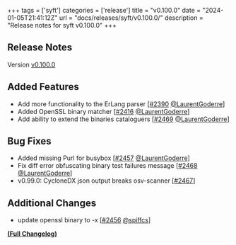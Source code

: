 +++
tags = ['syft']
categories = ['release']
title = "v0.100.0"
date = "2024-01-05T21:41:12Z"
url = "docs/releases/syft/v0.100.0/"
description = "Release notes for syft v0.100.0"
+++

## Release Notes

Version [v0.100.0](https://github.com/anchore/syft/releases/tag/v0.100.0)

## Added Features

- Add more functionality to the ErLang parser [[#2390](https://github.com/anchore/syft/pull/2390) [@LaurentGoderre](https://github.com/LaurentGoderre)]
- Added OpenSSL binary matcher [[#2416](https://github.com/anchore/syft/pull/2416) [@LaurentGoderre](https://github.com/LaurentGoderre)]
- Add ability to extend the binaries cataloguers [[#2469](https://github.com/anchore/syft/pull/2469) [@LaurentGoderre](https://github.com/LaurentGoderre)]

## Bug Fixes

- Added missing Purl for busybox [[#2457](https://github.com/anchore/syft/pull/2457) [@LaurentGoderre](https://github.com/LaurentGoderre)]
- Fix diff error obfuscating binary test failures message [[#2468](https://github.com/anchore/syft/pull/2468) [@LaurentGoderre](https://github.com/LaurentGoderre)]
- v0.99.0: CycloneDX json output breaks osv-scanner [[#2467](https://github.com/anchore/syft/issues/2467)]

## Additional Changes

- update openssl binary to -x [[#2456](https://github.com/anchore/syft/pull/2456) [@spiffcs](https://github.com/spiffcs)]

**[(Full Changelog)](https://github.com/anchore/syft/compare/v0.99.0...v0.100.0)**
